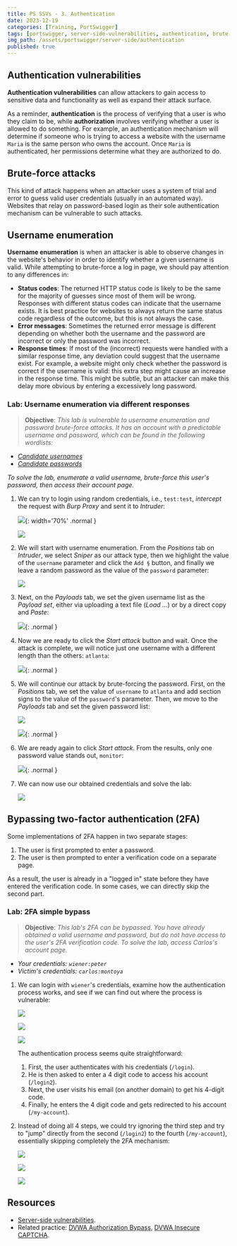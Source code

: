 ```yaml
---
title: PS SSVs - 3. Authentication
date: 2023-12-19
categories: [Training, PortSwigger]
tags: [portswigger, server-side-vulnerabilities, authentication, brute-force, burp-intruder, two-factor-authentication]
img_path: /assets/portswigger/server-side/authentication
published: true
---
```


## Authentication vulnerabilities

**Authentication vulnerabilities** can allow attackers to gain access to sensitive data and functionality as well as expand their attack surface.

As a reminder, **authentication** is the process of verifying that a user is who they claim to be, while **authorization** involves verifying whether a user is allowed to do something. For example, an authentication mechanism will determine if someone who is trying to access a website with the username `Maria` is the same person who owns the account. Once `Maria` is authenticated, her permissions determine what they are authorized to do.

## Brute-force attacks

This kind of attack happens when an attacker uses a system of trial and error to guess valid user credentials (usually in an automated way). Websites that relay on password-based login as their sole authentication mechanism can be vulnerable to such attacks. 

## Username enumeration

**Username enumeration** is when an attacker is able to observe changes in the website's behavior in order to identify whether a given username is valid. While attempting to brute-force a log in page, we should pay attention to any differences in:
- **Status codes**: The returned HTTP status code is likely to be the same for the majority of guesses since most of them will be wrong. Responses with different status codes can indicate that the username exists. It is best practice for websites to always return the same status code regardless of the outcome, but this is not always the case.
- **Error messages**: Sometimes the returned error message is different depending on whether both the username and the password are incorrect or only the password was incorrect.
- **Response times**: If most of the (incorrect) requests were handled with a similar response time, any deviation could suggest that the username exist. For example, a website might only check whether the password is correct if the username is valid: this extra step might cause an increase in the response time. This might be subtle, but an attacker can make this delay more obvious by entering a excessively long password.

### Lab: Username enumeration via different responses

> **Objective**:  _This lab is vulnerable to username enumeration and password brute-force attacks. It has an account with a predictable username and password, which can be found in the following wordlists:_
- [_Candidate usernames_](https://raw.githubusercontent.com/CSpanias/cspanias.github.io/main/assets/portswigger/server-side/authentication/auth_lab_usernames.txt)
- [_Candidate passwords_](https://raw.githubusercontent.com/CSpanias/cspanias.github.io/main/assets/portswigger/server-side/authentication/auth_lab_passwords.txt)

_To solve the lab, enumerate a valid username, brute-force this user's password, then access their account page._

1. We can try to login using random credentials, i.e., `test:test`, *intercept* the request with *Burp Proxy* and sent it to *Intruder*:

    ![](lab1_invalid_username.png){: width='70%' .normal }

    ![](lab1_send_to_intruder.png)

2. We will start with username enumeration. From the *Positions* tab on *Intruder*, we select *Sniper* as our attack type, then we highlight the value of the `username` parameter and click the `Add §` button, and finally we leave a random password as the value of the `password` parameter:

    ![](lab1_username_payload_position.png)

3. Next, on the *Payloads* tab, we set the given username list as the *Payload set*, either via uploading a text file (*Load ...*) or by a direct copy and *Paste*:

    ![](lab1_payload_list_1.png){: .normal }

4. Now we are ready to click the *Start attack* button and wait. Once the attack is complete, we will notice just one username with a different length than the others: `atlanta`:

    ![](lab1_username_found.png){: .normal }

5. We will continue our attack by brute-forcing the password. First, on the *Positions* tab, we set the value of `username` to `atlanta` and add section signs to the value of the `password`'s parameter. Then, we move to the *Payloads* tab and set the given password list:

    ![](lab1_password_payload_position.png)

    ![](lab1_password_payload.png){: .normal }

6. We are ready again to click *Start attack*. From the results, only one password value stands out, `monitor`:

    ![](lab1_password_found.png){: .normal }

7. We can now use our obtained credentials and solve the lab:

    ![](lab1_solved.png)

## Bypassing two-factor authentication (2FA)

Some implementations of 2FA happen in two separate stages:
1. The user is first prompted to enter a password.
2. The user is then prompted to enter a verification code on a separate page.

As a result, the user is already in a "logged in" state before they have entered the verification code. In some cases, we can directly skip the second part.

### Lab: 2FA simple bypass

> **Objective**: _This lab's 2FA can be bypassed. You have already obtained a valid username and password, but do not have access to the user's 2FA verification code. To solve the lab, access Carlos's account page._
- _Your credentials: `wiener:peter`_
- _Victim's credentials: `carlos:montoya`_

1. We can login with `wiener`'s credentials, examine how the authentication process works, and see if we can find out where the process is vulnerable:

    ![](lab2_wiener_login.png)

    ![](lab2_wiener_email.png)

    ![](lab2_wiener_account.png)

    The authentication process seems quite straightforward:
    1. First, the user authenticates with his credentials (`/login`).
    2. He is then asked to enter a 4 digit code to access his account (`/login2`).
    3. Next, the user visits his email (on another domain) to get his 4-digit code.
    4. Finally, he enters the 4 digit code and gets redirected to his account (`/my-account`).

2. Instead of doing all 4 steps, we could try ignoring the third step and try to "jump" directly from the second (`/login2`) to the fourth (`/my-account`), essentially skipping completely the 2FA mechanism:

    ![](lab2_carlos_login.png)

    ![](lab2_carlos_bypass.png)

    ![](lab2_carlos_account.png)

## Resources

- [Server-side vulnerabilities](https://portswigger.net/web-security/learning-paths/server-side-vulnerabilities-apprentice).
- Related practice: [DVWA Authorization Bypass](https://cspanias.github.io/posts/DVWA-Authorisation-Bypass/), [DVWA Insecure CAPTCHA](https://cspanias.github.io/posts/DVWA-Insecure-CAPTCHA/).